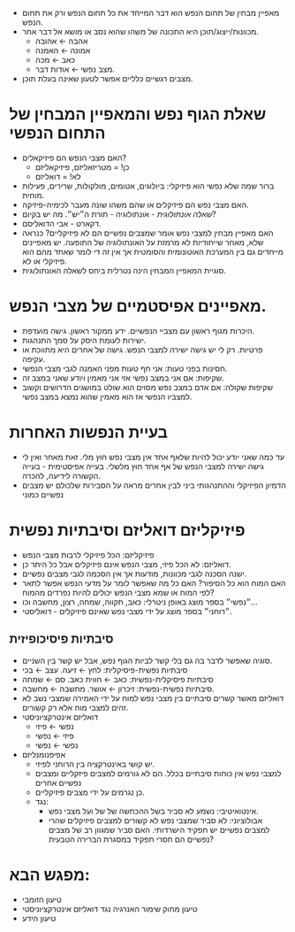 - מאפיין מבחין של תחום הנפש הוא דבר המייחד את כל תחום הנפש ורק את תחום הנפש.
- מכוונות/ייצוג/תוכן היא התכונה של משהו שהוא נסב או מושא אל דבר אחר.
	- אהבה ← אהובה
	- אמונה ← האמנה
	- כאב ← מכה
	- מצב נפשי ← אודות דבר.
- מצבים רגשיים כלליים אפשר לטעון שאינה בעלת תוכן.
# שאלת הגוף נפש והמאפיין המבחין של התחום הנפשי
- האם מצבי הנפש הם פיזיקאלים?
	- כן! = מטריזאליזם, פיזיקאליזם
	- לא! = דואליזם
- ברור שמה שלא נפשי הוא פיזיקלי: ביולוגים, אטומים, מולקולות, שרירים, פעילות מוחית.
- האם מצבי נפש הם פיזיקלים או שהם משהו שונה מעבר לכימיה-פיזיקה.
- *שאלה אונתולוגית* - אונתולוגיה - תורת ה״יש״. מה יש בקיום?
- דקארט - אבי הדואליסם.
- האם מאפיין מבחין למצבי נפש אומר שמצבים נפשיים הם לא פיזיקליים? כנראה שלא, מאחר שייחודיות לא מרמזת על האונתולוגיה של התופעה. יש מאפיינים מייחדים גם בין המערכת האוטונומית והסומטית אך אין זה די לומר שאחד מהם הוא פיזיקלי או לא.
- סוגיית המאפיין המבחין הינה נטרלית ביחס לשאלה האונתולוגית.
# מאפיינים אפיסטמיים של מצבי הנפש.
- היכרות מגוף ראשון עם מצביי הנפשיים. ידע ממקור ראשון. גישה מועדפת.
- ישירות לעומת היסק על סמך התנהגות.
- פרטיות. רק לי יש גישה ישירה למצבי הנפש. גישה של אחרים היא מתווכת או עקיפה.
- חסינות בפני טעות: אני חף טעות מפני האמנה לגבי מצבי הנפשי.
- שקיפות: אם אני במצב נפשי אזי אני מאמין ויודע שאני במצב זה.
- שקיפות שקולה: אם אדם במצב נפש מסוים הוא שולט במושגים הדרושים וקשוב למצביו הנפשי אז הוא מאמין שהוא נמצא במצב נפשי.
# בעיית הנפשות האחרות
- עד כמה שאני יודע יכול להיות שלאף אחד אין מצבי נפש חוץ מלי. זאת מאחר ואין לי גישה ישירה למצבי הנפש של אף אחד חוץ מלשלי. בעייה אפיסטימית - בעייה הקשורה לידיעה, להכרה.
- הדמיון הפיזיקלי וההתנהגותי ביני לבין אחרים מראה על הסבירות שלכולם יש מצבים נפשיים כמוני
# פיזיקליזם דואליזם וסיבתיות נפשית
- פיזיקליזם: הכל פיזיקלי לרבות מצבי הנפש
- דואליזם: לא הכל פיזי, מצבי הנפש אינם פיזיקלים אבל כל היתר כן.
- ישנה הסכנה לגבי מכוונות, מודעות אך אין הסכמה לגבי מצבים נפשיים.
- האם המוח הוא כל הסיפור? האם כל מה שאפשר לומר על מדעי הנפש אפשר לתאר לפי המוח או שמא מצבי הנפש יכולים להיות נפרדים מהמוח?
- ״נפשי״ בספר מוצג באופן ניטרלי: כאב, תקווה, שמחה, רצון, מחשבה וכו...
- ״רוחני״ בספר מוצג על ידי מצבי נפש שאינם פיזיקלים - דואליסטי.
## סיבתיות פיסיכופיזית
- סוגיה שאפשר לדבר בה גם בלי קשר לביות הגוף נפש, אבל יש קשר בין השניים.
- סיבתיות נפשית-פיסיקלית: לחץ ← זיעה. עצב ← בכי
- סיבתיות פיסיקלית-נפשית: כאב ← חווית כאב. סם ← שמחה
- סיבתיות נפשית-נפשית: זיכרון ← אושר. מחשבה ← מחשבה.
- דואליזם מאשר קשרים סיבתיים בין מצבי נפש למוח על ידי האמירה שמצבי נשב לא זהים למצבי מוח אלא רק קשורים.
- דואליזם אינטרקציוניסטי
	- נפשי ← פיזי
	- פיזי ← נפשי
	- נפשי ← נפשי
- אפיפנומנליזם
	- יש קושי באינטרקציה בין הרוחני לפיזי.
	- למצבי נפש אין כוחות סיבתיים בכלל. הם לא גורמים למצבים פיזקליים ומצבים נפשיים אחרים
	- כן נגרמים על ידי מצבים פיזיקליים.
	- נגד:
		- אינטואיטיבי: נשמע לא סביר בשל ההכחשה של של ועל מצבי נפש.
		- אבולוציוני: לא סביר שמצבי נפש לא קשורים למצבים פיזיקלים שהרי למצבים נפשיים יש תפקיד הישרדותי. האם סביר שמגוון רב של מצבים נפשיים הם חסרי תפקיד במסגרת הברירה הטבעית?
# מפגש הבא:
- טיעון הזומבי
- טיעון מחוק שימור האנרגיה נגד דואליזם אינטרקציוניסטי
- טיעון הידע